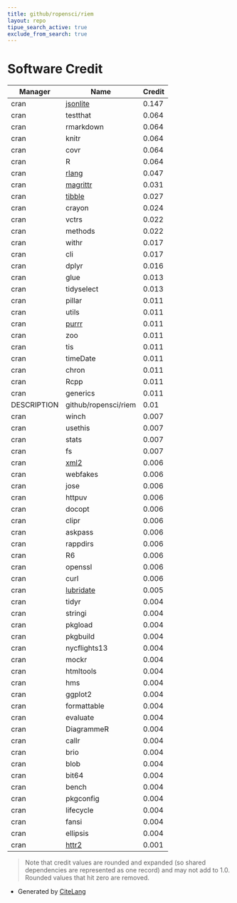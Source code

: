 ```yaml
---
title: github/ropensci/riem
layout: repo
tipue_search_active: true
exclude_from_search: true
---
```

# Software Credit

|Manager|Name|Credit|
|-------|----|------|
|cran|[jsonlite](https://arxiv.org/abs/1403.2805 (paper))|0.147|
|cran|testthat|0.064|
|cran|rmarkdown|0.064|
|cran|knitr|0.064|
|cran|covr|0.064|
|cran|R|0.064|
|cran|[rlang](https://rlang.r-lib.org)|0.047|
|cran|[magrittr](https://magrittr.tidyverse.org)|0.031|
|cran|[tibble](https://tibble.tidyverse.org/)|0.027|
|cran|crayon|0.024|
|cran|vctrs|0.022|
|cran|methods|0.022|
|cran|withr|0.017|
|cran|cli|0.017|
|cran|dplyr|0.016|
|cran|glue|0.013|
|cran|tidyselect|0.013|
|cran|pillar|0.011|
|cran|utils|0.011|
|cran|[purrr](http://purrr.tidyverse.org)|0.011|
|cran|zoo|0.011|
|cran|tis|0.011|
|cran|timeDate|0.011|
|cran|chron|0.011|
|cran|Rcpp|0.011|
|cran|generics|0.011|
|DESCRIPTION|github/ropensci/riem|0.01|
|cran|winch|0.007|
|cran|usethis|0.007|
|cran|stats|0.007|
|cran|fs|0.007|
|cran|[xml2](https://xml2.r-lib.org/)|0.006|
|cran|webfakes|0.006|
|cran|jose|0.006|
|cran|httpuv|0.006|
|cran|docopt|0.006|
|cran|clipr|0.006|
|cran|askpass|0.006|
|cran|rappdirs|0.006|
|cran|R6|0.006|
|cran|openssl|0.006|
|cran|curl|0.006|
|cran|[lubridate](https://lubridate.tidyverse.org)|0.005|
|cran|tidyr|0.004|
|cran|stringi|0.004|
|cran|pkgload|0.004|
|cran|pkgbuild|0.004|
|cran|nycflights13|0.004|
|cran|mockr|0.004|
|cran|htmltools|0.004|
|cran|hms|0.004|
|cran|ggplot2|0.004|
|cran|formattable|0.004|
|cran|evaluate|0.004|
|cran|DiagrammeR|0.004|
|cran|callr|0.004|
|cran|brio|0.004|
|cran|blob|0.004|
|cran|bit64|0.004|
|cran|bench|0.004|
|cran|pkgconfig|0.004|
|cran|lifecycle|0.004|
|cran|fansi|0.004|
|cran|ellipsis|0.004|
|cran|[httr2](https://httr2.r-lib.org)|0.001|


> Note that credit values are rounded and expanded (so shared dependencies are represented as one record) and may not add to 1.0. Rounded values that hit zero are removed.


- Generated by [CiteLang](https://github.com/vsoch/citelang)
